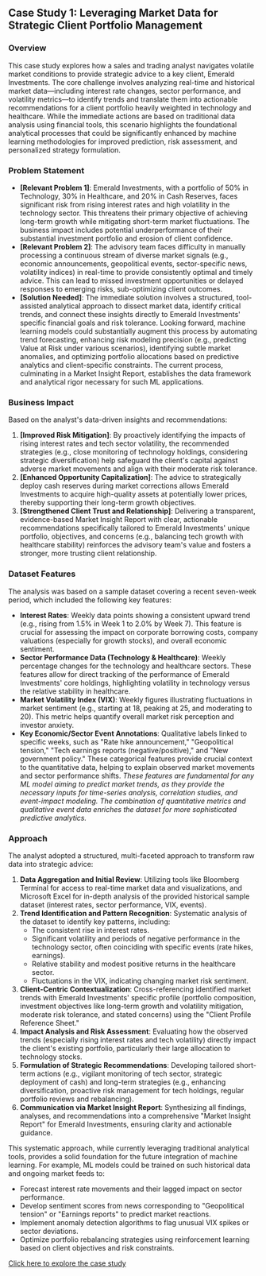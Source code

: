 ## Case Study 1: Leveraging Market Data for Strategic Client Portfolio Management

### **Overview**

This case study explores how a sales and trading analyst navigates volatile market conditions to provide strategic advice to a key client, Emerald Investments. The core challenge involves analyzing real-time and historical market data—including interest rate changes, sector performance, and volatility metrics—to identify trends and translate them into actionable recommendations for a client portfolio heavily weighted in technology and healthcare. While the immediate actions are based on traditional data analysis using financial tools, this scenario highlights the foundational analytical processes that could be significantly enhanced by machine learning methodologies for improved prediction, risk assessment, and personalized strategy formulation.

### **Problem Statement**

  - **[Relevant Problem 1]**: Emerald Investments, with a portfolio of 50% in Technology, 30% in Healthcare, and 20% in Cash Reserves, faces significant risk from rising interest rates and high volatility in the technology sector. This threatens their primary objective of achieving long-term growth while mitigating short-term market fluctuations. The business impact includes potential underperformance of their substantial investment portfolio and erosion of client confidence.
  - **[Relevant Problem 2]**: The advisory team faces difficulty in manually processing a continuous stream of diverse market signals (e.g., economic announcements, geopolitical events, sector-specific news, volatility indices) in real-time to provide consistently optimal and timely advice. This can lead to missed investment opportunities or delayed responses to emerging risks, sub-optimizing client outcomes.
  - **[Solution Needed]**: The immediate solution involves a structured, tool-assisted analytical approach to dissect market data, identify critical trends, and connect these insights directly to Emerald Investments' specific financial goals and risk tolerance. Looking forward, machine learning models could substantially augment this process by automating trend forecasting, enhancing risk modeling precision (e.g., predicting Value at Risk under various scenarios), identifying subtle market anomalies, and optimizing portfolio allocations based on predictive analytics and client-specific constraints. The current process, culminating in a Market Insight Report, establishes the data framework and analytical rigor necessary for such ML applications.

### **Business Impact**

Based on the analyst's data-driven insights and recommendations:

1.  **[Improved Risk Mitigation]**: By proactively identifying the impacts of rising interest rates and tech sector volatility, the recommended strategies (e.g., close monitoring of technology holdings, considering strategic diversification) help safeguard the client's capital against adverse market movements and align with their moderate risk tolerance.
2.  **[Enhanced Opportunity Capitalization]**: The advice to strategically deploy cash reserves during market corrections allows Emerald Investments to acquire high-quality assets at potentially lower prices, thereby supporting their long-term growth objectives.
3.  **[Strengthened Client Trust and Relationship]**: Delivering a transparent, evidence-based Market Insight Report with clear, actionable recommendations specifically tailored to Emerald Investments' unique portfolio, objectives, and concerns (e.g., balancing tech growth with healthcare stability) reinforces the advisory team's value and fosters a stronger, more trusting client relationship.

### **Dataset Features**

The analysis was based on a sample dataset covering a recent seven-week period, which included the following key features:

  - **Interest Rates**: Weekly data points showing a consistent upward trend (e.g., rising from 1.5% in Week 1 to 2.0% by Week 7). This feature is crucial for assessing the impact on corporate borrowing costs, company valuations (especially for growth stocks), and overall economic sentiment.
  - **Sector Performance Data (Technology & Healthcare)**: Weekly percentage changes for the technology and healthcare sectors. These features allow for direct tracking of the performance of Emerald Investments' core holdings, highlighting volatility in technology versus the relative stability in healthcare.
  - **Market Volatility Index (VIX)**: Weekly figures illustrating fluctuations in market sentiment (e.g., starting at 18, peaking at 25, and moderating to 20). This metric helps quantify overall market risk perception and investor anxiety.
  - **Key Economic/Sector Event Annotations**: Qualitative labels linked to specific weeks, such as "Rate hike announcement," "Geopolitical tension," "Tech earnings reports (negative/positive)," and "New government policy." These categorical features provide crucial context to the quantitative data, helping to explain observed market movements and sector performance shifts.
    *These features are fundamental for any ML model aiming to predict market trends, as they provide the necessary inputs for time-series analysis, correlation studies, and event-impact modeling. The combination of quantitative metrics and qualitative event data enriches the dataset for more sophisticated predictive analytics.*

### **Approach**

The analyst adopted a structured, multi-faceted approach to transform raw data into strategic advice:

1.  **Data Aggregation and Initial Review**: Utilizing tools like Bloomberg Terminal for access to real-time market data and visualizations, and Microsoft Excel for in-depth analysis of the provided historical sample dataset (interest rates, sector performance, VIX, events).
2.  **Trend Identification and Pattern Recognition**: Systematic analysis of the dataset to identify key patterns, including:
      * The consistent rise in interest rates.
      * Significant volatility and periods of negative performance in the technology sector, often coinciding with specific events (rate hikes, earnings).
      * Relative stability and modest positive returns in the healthcare sector.
      * Fluctuations in the VIX, indicating changing market risk sentiment.
3.  **Client-Centric Contextualization**: Cross-referencing identified market trends with Emerald Investments' specific profile (portfolio composition, investment objectives like long-term growth and volatility mitigation, moderate risk tolerance, and stated concerns) using the "Client Profile Reference Sheet."
4.  **Impact Analysis and Risk Assessment**: Evaluating how the observed trends (especially rising interest rates and tech volatility) directly impact the client's existing portfolio, particularly their large allocation to technology stocks.
5.  **Formulation of Strategic Recommendations**: Developing tailored short-term actions (e.g., vigilant monitoring of tech sector, strategic deployment of cash) and long-term strategies (e.g., enhancing diversification, proactive risk management for tech holdings, regular portfolio reviews and rebalancing).
6.  **Communication via Market Insight Report**: Synthesizing all findings, analyses, and recommendations into a comprehensive "Market Insight Report" for Emerald Investments, ensuring clarity and actionable guidance.

This systematic approach, while currently leveraging traditional analytical tools, provides a solid foundation for the future integration of machine learning. For example, ML models could be trained on such historical data and ongoing market feeds to:

  - Forecast interest rate movements and their lagged impact on sector performance.
  - Develop sentiment scores from news corresponding to "Geopolitical tension" or "Earnings reports" to predict market reactions.
  - Implement anomaly detection algorithms to flag unusual VIX spikes or sector deviations.
  - Optimize portfolio rebalancing strategies using reinforcement learning based on client objectives and risk constraints.

[Click here to explore the case study](https://github.com/edaaydinea/BankofAmerica_GlobalMarketsSalesTradingAnalyst/blob/main/T1/Market%20Insight%20Report%20for%20Emerald%20Investments.pdf)